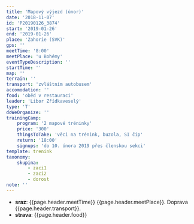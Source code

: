 ```yaml
---
title: 'Mapový výjezd (únor)'
date: '2018-11-07'
id: 'P20190126_3874'
start: '2019-01-26'
end: '2019-01-26'
place: 'Zahorie (SVK)'
gps: ''
meetTime: '8:00'
meetPlace: 'u Bohémy'
eventTypeDescription: ''
startTime: ''
map: ''
terrain: ''
transport: 'zvláštním autobusem'
accomodation: ''
food: 'oběd v restauraci'
leader: 'Libor Zřídkaveselý'
type: 'T'
doWeOrganize: ''
trainingCamp:
    program: '2 mapové tréninky'
    price: '300'
    thingsToTake: 'věci na trénink, buzola, SI čip'
    return: '18:00'
    signups: 'do 10. února 2019 přes členskou sekci'
template: trenink
taxonomy:
    skupina:
        - zaci1
        - zaci2
        - dorost
note: ''
---
```

* **sraz**: {{page.header.meetTime}} {{page.header.meetPlace}}. Doprava {{page.header.transport}}.
* **strava**: {{page.header.food}}
